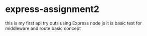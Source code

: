 # express-assignment2
this is my first api try outs using Express node js
it is basic test for middleware and route basic concept
